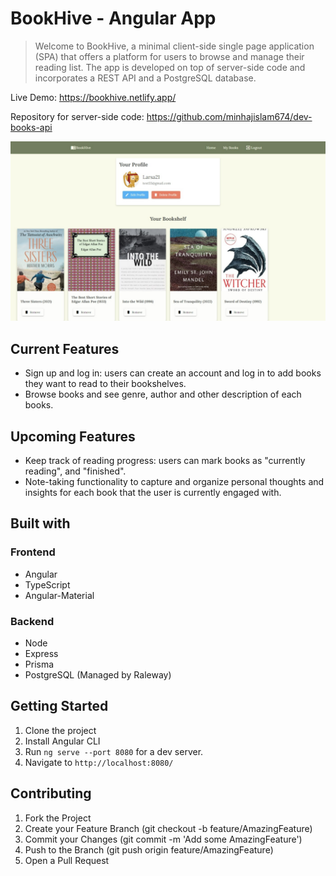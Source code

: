 # BookHive - Angular App

> Welcome to BookHive, a minimal client-side single page application (SPA) that offers a platform for users to browse and manage their reading list. The app is developed on top of server-side code and incorporates a REST API and a PostgreSQL database.

Live Demo: https://bookhive.netlify.app/

Repository for server-side code: https://github.com/minhajislam674/dev-books-api

<img
  src="/assets/bookhive-demo.jpeg"
  alt="BookHive"
  title="BookHive"
  style="display: inline-block; width: 650px">

## Current Features

- Sign up and log in: users can create an account and log in to add books they want to read to their bookshelves.
- Browse books and see genre, author and other description of each books.

## Upcoming Features

- Keep track of reading progress: users can mark books as "currently reading", and "finished".
- Note-taking functionality to capture and organize personal thoughts and insights for each book that the user is currently engaged with.

## Built with

### Frontend

- Angular
- TypeScript
- Angular-Material

### Backend

- Node
- Express
- Prisma
- PostgreSQL (Managed by Raleway)

## Getting Started

1. Clone the project
2. Install Angular CLI
3. Run `ng serve --port 8080` for a dev server.
4. Navigate to `http://localhost:8080/`

## Contributing

1. Fork the Project
2. Create your Feature Branch (git checkout -b feature/AmazingFeature)
3. Commit your Changes (git commit -m 'Add some AmazingFeature')
4. Push to the Branch (git push origin feature/AmazingFeature)
5. Open a Pull Request

